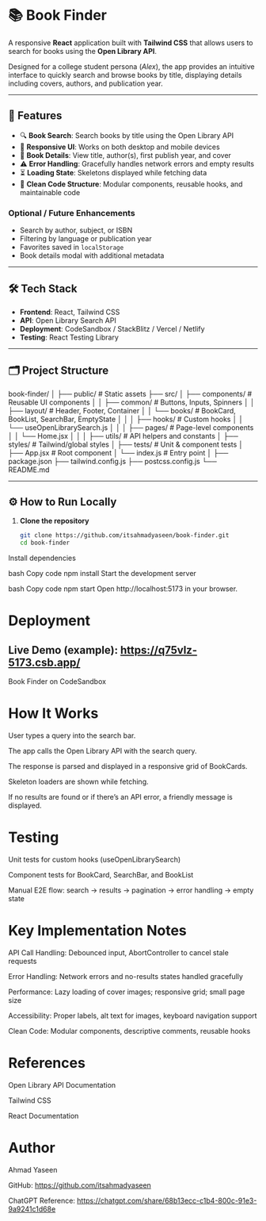 # 📚 Book Finder

A responsive **React** application built with **Tailwind CSS** that allows users to search for books using the **Open Library API**.  

Designed for a college student persona (*Alex*), the app provides an intuitive interface to quickly search and browse books by title, displaying details including covers, authors, and publication year.

---

## 🚀 Features

- 🔍 **Book Search**: Search books by title using the Open Library API  
- 📱 **Responsive UI**: Works on both desktop and mobile devices  
- 📖 **Book Details**: View title, author(s), first publish year, and cover  
- ⚠️ **Error Handling**: Gracefully handles network errors and empty results  
- ⏳ **Loading State**: Skeletons displayed while fetching data  
- 🧩 **Clean Code Structure**: Modular components, reusable hooks, and maintainable code  

### Optional / Future Enhancements
- Search by author, subject, or ISBN  
- Filtering by language or publication year  
- Favorites saved in `localStorage`  
- Book details modal with additional metadata  

---

## 🛠️ Tech Stack

- **Frontend**: React, Tailwind CSS  
- **API**: Open Library Search API  
- **Deployment**: CodeSandbox / StackBlitz / Vercel / Netlify  
- **Testing**: React Testing Library  

---

## 🗂️ Project Structure

book-finder/
│
├── public/ # Static assets
├── src/
│ ├── components/ # Reusable UI components
│ │ ├── common/ # Buttons, Inputs, Spinners
│ │ ├── layout/ # Header, Footer, Container
│ │ └── books/ # BookCard, BookList, SearchBar, EmptyState
│ │
│ ├── hooks/ # Custom hooks
│ │ └── useOpenLibrarySearch.js
│ │
│ ├── pages/ # Page-level components
│ │ └── Home.jsx
│ │
│ ├── utils/ # API helpers and constants
│ ├── styles/ # Tailwind/global styles
│ ├── tests/ # Unit & component tests
│ ├── App.jsx # Root component
│ └── index.js # Entry point
│
├── package.json
├── tailwind.config.js
├── postcss.config.js
└── README.md


---

## ⚙️ How to Run Locally

1. **Clone the repository**  
   ```bash
   git clone https://github.com/itsahmadyaseen/book-finder.git
   cd book-finder
Install dependencies

bash
Copy code
npm install
Start the development server

bash
Copy code
npm start
Open http://localhost:5173 in your browser.

# Deployment

## Live Demo (example): https://q75vlz-5173.csb.app/
Book Finder on CodeSandbox

# How It Works
User types a query into the search bar.

The app calls the Open Library API with the search query.

The response is parsed and displayed in a responsive grid of BookCards.

Skeleton loaders are shown while fetching.

If no results are found or if there’s an API error, a friendly message is displayed.



# Testing
Unit tests for custom hooks (useOpenLibrarySearch)

Component tests for BookCard, SearchBar, and BookList

Manual E2E flow: search → results → pagination → error handling → empty state

# Key Implementation Notes
API Call Handling: Debounced input, AbortController to cancel stale requests

Error Handling: Network errors and no-results states handled gracefully

Performance: Lazy loading of cover images; responsive grid; small page size

Accessibility: Proper labels, alt text for images, keyboard navigation support

Clean Code: Modular components, descriptive comments, reusable hooks

# References
Open Library API Documentation

Tailwind CSS

React Documentation

# Author
Ahmad Yaseen

GitHub: https://github.com/itsahmadyaseen

ChatGPT Reference: https://chatgpt.com/share/68b13ecc-c1b4-800c-91e3-9a9241c1d68e

